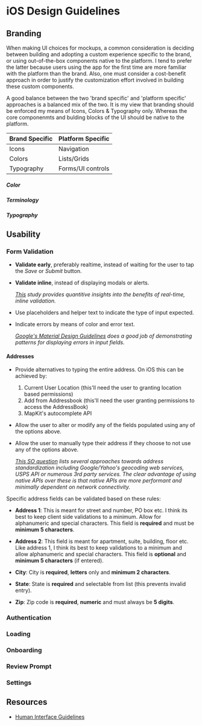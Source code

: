 # iOS Design Guidelines

## Branding

When making UI choices for mockups, a common consideration is deciding between building and adopting a custom experience specific to the brand, or using out-of-the-box components native to the platform. I tend to prefer the latter because users using the app for the first time are more familiar with the platform than the brand. Also, one must consider a cost-benefit approach in order to justify the customization effort involved in building these custom components. 

A good balance between the two 'brand specific' and 'platform specific' approaches is a balanced mix of the two. It is my view that branding should be enforced my means of Icons, Colors & Typography only. Whereas the core componenmts and bulding blocks of the UI should be native to the platform.  

| Brand Specific  | Platform Specific |
| --------------- | ----------------- |
| Icons           | Navigation        |
| Colors          | Lists/Grids       |
| Typography      | Forms/UI controls |             


##### Color
##### Terminology
##### Typography

## Usability

### Form Validation

- __Validate early__, preferably realtime, instead of waiting for the user to tap the *Save* or *Submit* button. 

- __Validate inline__, instead of displaying modals or alerts.  

   *[This](https://alistapart.com/article/inline-validation-in-web-forms) study provides quantitive insights into the benefits of real-time, inline validation.*  

- Use placeholders and helper text to indicate the type of input expected.

- Indicate errors by means of color and error text.   

   *[Google's Material Design Guidelines](https://material.io/guidelines/patterns/errors.html#errors-user-input-errors) does a good job of demonstrating patterns for displaying errors in input fields.* 

#### Addresses

- Provide alternatives to typing the entire address. On iOS this can be achieved by:

   1. Current User Location (this'll need the user to granting location based permissions)
   2. Add from Addressbook (this'll need the user granting permissions to access the AddressBook)
   3. MapKit's autocomplete API

- Allow the user to alter or modify any of the fields populated using any of the options above. 

- Allow the user to manually type their address if they choose to not use any of the options above.

   *[This SO question](https://stackoverflow.com/questions/134956/how-do-you-perform-address-validation) lists several approaches towards address standardization including Google/Yahoo's geocoding web services, USPS API or numerous 3rd party services. The clear advantage of using native APIs over these is that native APIs are more performant and minimally dependent on network connectivity.*

Specific address fields can be validated based on these rules:

- **Address 1**: This is meant for street and number, PO box etc. I think its best to keep client side validations to a minimum. Allow for alphanumeric and special characters. This field is **required** and must be **minimum 5 characters**.  

- **Address 2**: This field is meant for apartment, suite, building, floor etc. Like address 1, I think its best to keep validations to a minimum and allow alphanumeric and special characters. This field is **optional** and **minimum 5 characters** (if entered).    

- **City**: City is **required**, **letters** only and **minimum 2 characters**. 

- **State**: State is **required** and selectable from list (this prevents invalid entry). 

- **Zip**: Zip code is **required**, **numeric** and must always be **5 digits**.


### Authentication

### Loading

### Onboarding

### Review Prompt

### Settings

## Resources

- [Human Interface Guidelines](https://developer.apple.com/ios/human-interface-guidelines/overview/themes/)

